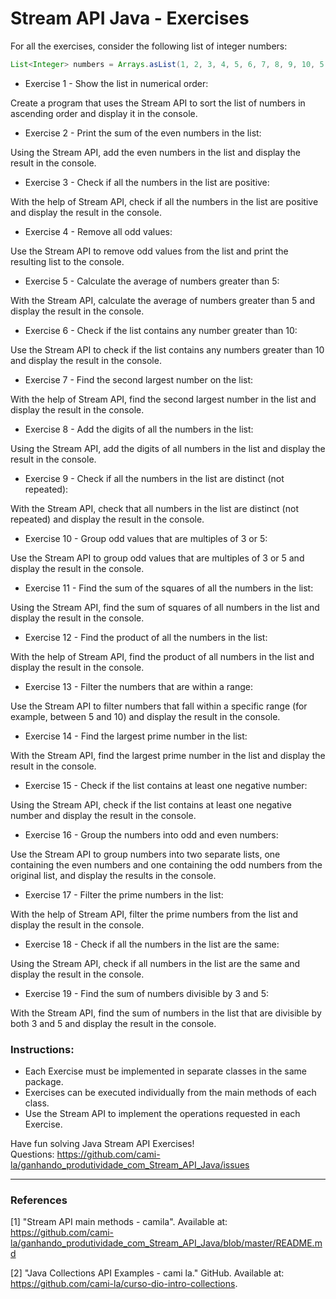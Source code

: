 # Stream API Java - Exercises

For all the exercises, consider the following list of integer numbers:

```java
List<Integer> numbers = Arrays.asList(1, 2, 3, 4, 5, 6, 7, 8, 9, 10, 5, 4, 3);
```

- Exercise 1 - Show the list in numerical order:

Create a program that uses the Stream API to sort the list of numbers in ascending order and display it in the console.

- Exercise 2 - Print the sum of the even numbers in the list:

Using the Stream API, add the even numbers in the list and display the result in the console.

- Exercise 3 - Check if all the numbers in the list are positive:

With the help of Stream API, check if all the numbers in the list are positive and display the result in the console.

- Exercise 4 - Remove all odd values:

Use the Stream API to remove odd values ​​from the list and print the resulting list to the console.

- Exercise 5 - Calculate the average of numbers greater than 5:

With the Stream API, calculate the average of numbers greater than 5 and display the result in the console.

- Exercise 6 - Check if the list contains any number greater than 10:

Use the Stream API to check if the list contains any numbers greater than 10 and display the result in the console.

- Exercise 7 - Find the second largest number on the list:

With the help of Stream API, find the second largest number in the list and display the result in the console.

- Exercise 8 - Add the digits of all the numbers in the list:

Using the Stream API, add the digits of all numbers in the list and display the result in the console.

- Exercise 9 - Check if all the numbers in the list are distinct (not repeated):

With the Stream API, check that all numbers in the list are distinct (not repeated) and display the result in the console.

- Exercise 10 - Group odd values ​​that are multiples of 3 or 5:

Use the Stream API to group odd values ​​that are multiples of 3 or 5 and display the result in the console.

- Exercise 11 - Find the sum of the squares of all the numbers in the list:

Using the Stream API, find the sum of squares of all numbers in the list and display the result in the console.

- Exercise 12 - Find the product of all the numbers in the list:

With the help of Stream API, find the product of all numbers in the list and display the result in the console.

- Exercise 13 - Filter the numbers that are within a range:

Use the Stream API to filter numbers that fall within a specific range (for example, between 5 and 10) and display the result in the console.

- Exercise 14 - Find the largest prime number in the list:

With the Stream API, find the largest prime number in the list and display the result in the console.

- Exercise 15 - Check if the list contains at least one negative number:

Using the Stream API, check if the list contains at least one negative number and display the result in the console.

- Exercise 16 - Group the numbers into odd and even numbers:

Use the Stream API to group numbers into two separate lists, one containing the even numbers and one containing the odd numbers from the original list, and display the results in the console.

- Exercise 17 - Filter the prime numbers in the list:

With the help of Stream API, filter the prime numbers from the list and display the result in the console.

- Exercise 18 - Check if all the numbers in the list are the same:

Using the Stream API, check if all numbers in the list are the same and display the result in the console.

- Exercise 19 - Find the sum of numbers divisible by 3 and 5:

With the Stream API, find the sum of numbers in the list that are divisible by both 3 and 5 and display the result in the console.


### Instructions:
- Each Exercise must be implemented in separate classes in the same package.
- Exercises can be executed individually from the main methods of each class.
- Use the Stream API to implement the operations requested in each Exercise.

Have fun solving Java Stream API Exercises!<br>
Questions: https://github.com/cami-la/ganhando_produtividade_com_Stream_API_Java/issues

---

### References

[1] "Stream API main methods - camila". Available at: https://github.com/cami-la/ganhando_produtividade_com_Stream_API_Java/blob/master/README.md

[2] "Java Collections API Examples - cami la." GitHub. Available at: https://github.com/cami-la/curso-dio-intro-collections.
